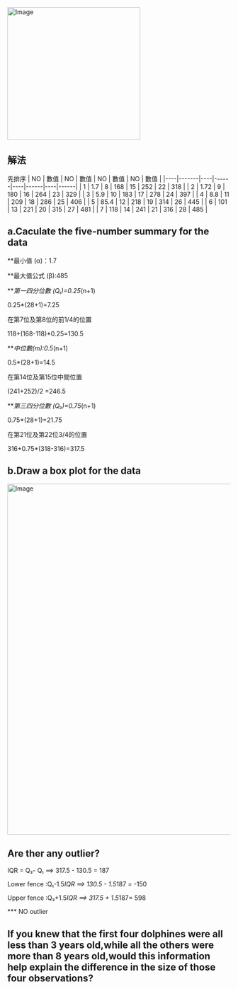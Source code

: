 <img width="300" height="300" alt="Image" src="https://github.com/user-attachments/assets/65a9a232-46db-411e-a952-0f0776878953" />

## 解法
先排序
| NO | 數值  | NO | 數值 | NO | 數值 | NO | 數值 |
|----|-------|----|------|----|------|----|------|
| 1  | 1.7   | 8  | 168  | 15 | 252  | 22 | 318  |
| 2  | 1.72  | 9  | 180  | 16 | 264  | 23 | 329  |
| 3  | 5.9   | 10 | 183  | 17 | 278  | 24 | 397  |
| 4  | 8.8   | 11 | 209  | 18 | 286  | 25 | 406  |
| 5  | 85.4  | 12 | 218  | 19 | 314  | 26 | 445  |
| 6  | 101   | 13 | 221  | 20 | 315  | 27 | 481  |
| 7  | 118   | 14 | 241  | 21 | 316  | 28 | 485  |

## a.Caculate the five-number summary for the data

**最小值 (α)：1.7 

**最大值公式 (β):485 

***第一四分位數 (Q₁)=0.25*(n+1)

0.25*(28+1)=7.25

在第7位及第8位的前1/4的位置

118+(168-118)*0.25=130.5

***中位數(m):0.5*(n+1)

0.5*(28+1)=14.5

在第14位及第15位中間位置

(241+252)/2 =246.5

***第三四分位數 (Q₃)=0.75*(n+1)

0.75*(28+1)=21.75

在第21位及第22位3/4的位置

316+0.75*(318-316)=317.5

## b.Draw a box plot for the data

<img width="1620" height="793" alt="Image" src="https://github.com/user-attachments/assets/163ff80b-18f1-4422-a19b-d88c988df351" />

## Are ther any outlier?

IQR = Q₃- Q₁ ==>  317.5 - 130.5 = 187

Lower fence :Q₁-1.5*IQR ==> 130.5 - 1.5*187 = -150

Upper fence :Q₃+1.5*IQR ==> 317.5 + 1.5*187= 598

*** NO outlier


## If you knew that the first four dolphines were all less than 3 years old,while all the others were more than 8 years old,would this information help explain the difference in the size of those four observations?
